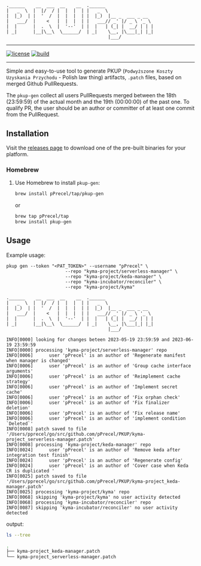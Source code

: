 #

``` text
.______    __  ___  __    __  .______
|   _  \  |  |/  / |  |  |  | |   _  \
|  |_)  | |  '  /  |  |  |  | |  |_)  |__ _  ___ _ __
|   ___/  |    <   |  |  |  | |   ___// _' |/ _ \ '_ \
|  |      |  .  \  |  '--'  | |  |   | (_| |  __/ | | |
| _|      |__|\__\  \______/  | _|    \__, |\___|_| |_|
                                      |___/
```

---

[![license](https://img.shields.io/badge/License-MIT-brightgreen.svg?style=for-the-badge)](https://github.com/pPrecel/pkup-gen/blob/main/LICENSE)
[![build](https://img.shields.io/github/actions/workflow/status/pPrecel/pkup-gen/tests-build.yml?style=for-the-badge)](https://github.com/pPrecel/pkup-gen/actions/workflows/build.yml)

---

Simple and easy-to-use tool to generate PKUP (`Podwyższone Koszty Uzyskania Przychodu` - Polish law thing) artifacts, `.patch` files, based on merged Github PullRequests.

The `pkup-gen` collect all users PullRequests merged between the 18th (23:59:59) of the actual month and the 19th (00:00:00) of the past one. To qualify PR, the user should be an author or committer of at least one commit from the PullRequest.

## Installation

Visit the [releases page](https://github.com/pPrecel/pkup-gen/releases) to download one of the pre-built binaries for your platform.

### Homebrew

1. Use Homebrew to install `pkup-gen`:

    ```bash
    brew install pPrecel/tap/pkup-gen
    ```

    or

    ```bash
    brew tap pPrecel/tap
    brew install pkup-gen
    ```

## Usage

Example usage:

```text
pkup gen --token "<PAT_TOKEN>" --username "pPrecel" \
                      --repo "kyma-project/serverless-manager" \
                      --repo "kyma-project/keda-manager" \
                      --repo "kyma-incubator/reconciler" \
                      --repo "kyma-project/kyma"

.______    __  ___  __    __  .______
|   _  \  |  |/  / |  |  |  | |   _  \
|  |_)  | |  '  /  |  |  |  | |  |_)  |__ _  ___ _ __
|   ___/  |    <   |  |  |  | |   ___// _' |/ _ \ '_ \
|  |      |  .  \  |  '--'  | |  |   | (_| |  __/ | | |
| _|      |__|\__\  \______/  | _|    \__, |\___|_| |_|
                                      |___/

INFO[0000] looking for changes beteen 2023-05-19 23:59:59 and 2023-06-19 23:59:59
INFO[0000] processing 'kyma-project/serverless-manager' repo
INFO[0006]      user 'pPrecel' is an author of 'Regenerate manifest when manager is changed'
INFO[0006]      user 'pPrecel' is an author of 'Group cache interface arguments'
INFO[0006]      user 'pPrecel' is an author of 'Reimplement cache strategy'
INFO[0006]      user 'pPrecel' is an author of 'Implement secret cache'
INFO[0006]      user 'pPrecel' is an author of 'Fix orphan check'
INFO[0006]      user 'pPrecel' is an author of 'Fix finalizer deletion'
INFO[0006]      user 'pPrecel' is an author of 'Fix release name'
INFO[0006]      user 'pPrecel' is an author of 'implement condition `Deleted`'
INFO[0008] patch saved to file '/Users/pprecel/go/src/github.com/pPrecel/PKUP/kyma-project_serverless-manager.patch'
INFO[0008] processing 'kyma-project/keda-manager' repo
INFO[0024]      user 'pPrecel' is an author of 'Remove keda after integration test finish'
INFO[0024]      user 'pPrecel' is an author of 'Regenerate config'
INFO[0024]      user 'pPrecel' is an author of 'Cover case when Keda CR is duplicated '
INFO[0025] patch saved to file '/Users/pprecel/go/src/github.com/pPrecel/PKUP/kyma-project_keda-manager.patch'
INFO[0025] processing 'kyma-project/kyma' repo
INFO[0068] skipping 'kyma-project/kyma' no user activity detected
INFO[0068] processing 'kyma-incubator/reconciler' repo
INFO[0087] skipping 'kyma-incubator/reconciler' no user activity detected
```

output:

```bash
ls --tree

.
├── kyma-project_keda-manager.patch
└── kyma-project_serverless-manager.patch
```
